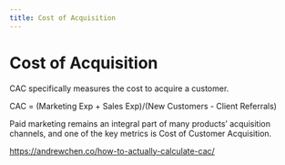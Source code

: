 ```yaml
---
title: Cost of Acquisition
---
```


# Cost of Acquisition

CAC specifically measures the cost to acquire a customer.

CAC = (Marketing Exp + Sales Exp)/(New Customers - Client Referrals)

Paid marketing remains an integral part of many products’ acquisition channels, and one of the key metrics is Cost of Customer Acquisition.

https://andrewchen.co/how-to-actually-calculate-cac/
